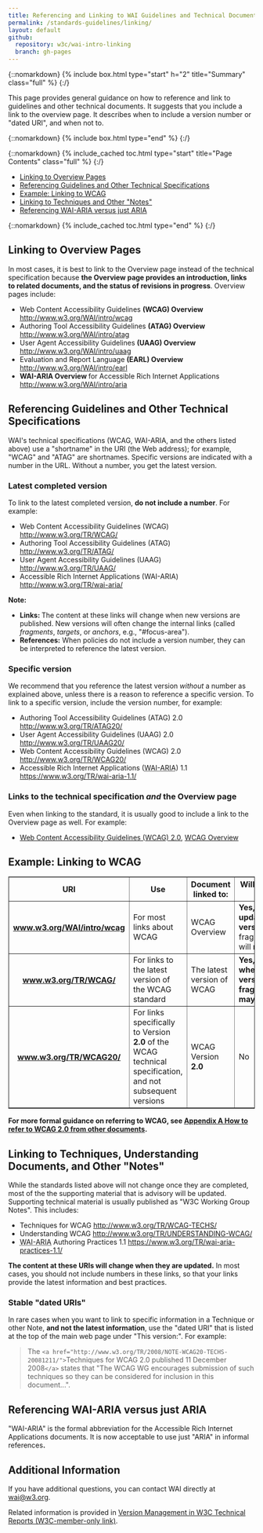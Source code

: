 ```yaml
---
title: Referencing and Linking to WAI Guidelines and Technical Documents
permalink: /standards-guidelines/linking/
layout: default
github:
  repository: w3c/wai-intro-linking
  branch: gh-pages
---
```


{::nomarkdown}
{% include box.html type="start" h="2" title="Summary" class="full" %}
{:/}

<p>This page provides general guidance on how to reference and link to guidelines and other technical documents. It suggests that you include a link to the overview page. It describes when to include a version number or &quot;dated URI&quot;, and when not to.</p>

{::nomarkdown}
{% include box.html type="end" %}
{:/}


{::nomarkdown}
{% include_cached toc.html type="start" title="Page Contents" class="full" %}
{:/}

  <ul>
    <li><a href="#overview">Linking to Overview Pages</a></li>
    <li><a href="#trs">Referencing Guidelines and Other Technical Specifications</a></li>
    <li><a href="#wcag">Example: Linking to WCAG</a></li>
    <li><a href="#notes">Linking to Techniques and Other "Notes"</a></li>
    <li><a href="#waiaria">Referencing WAI-ARIA versus just ARIA</a></li>
  </ul>

{::nomarkdown}
{% include_cached toc.html type="end" %}
{:/}

<h2><a name="overview" id="overview"></a>Linking to Overview Pages</h2>
<p>In most cases, it is best to link to  the Overview page instead of the technical specification because <strong>the Overview page provides an introduction, links to related documents, and the status of revisions in progress</strong>. Overview pages include:</p>
<ul>
  <li>Web Content Accessibility Guidelines <strong>(WCAG) Overview</strong> <a href="{{ "/standards-guidelines/wcag/" | relative_url }}">http://www.w3.org/WAI/intro/wcag</a></li>
  <li>Authoring Tool Accessibility Guidelines <strong>(ATAG) Overview</strong> <a href="http://www.w3.org/WAI/intro/atag">http://www.w3.org/WAI/intro/atag</a></li>
  <li>User Agent Accessibility Guidelines <strong>(UAAG) Overview</strong> <a href="http://www.w3.org/WAI/intro/uaag">http://www.w3.org/WAI/intro/uaag</a></li>
  <li>Evaluation and Report Language <strong>(EARL) Overview</strong> <a href="http://www.w3.org/WAI/intro/earl">http://www.w3.org/WAI/intro/earl</a></li>
  <li><strong>WAI-ARIA Overview </strong>for Accessible Rich Internet Applications <a href="http://www.w3.org/WAI/intro/aria">http://www.w3.org/WAI/intro/aria</a></li>
</ul>
<h2><a name="trs" id="trs"></a>Referencing Guidelines and Other Technical Specifications</h2>
<p>WAI's technical specifications (WCAG, WAI-ARIA, and the others listed above)  use a "shortname" in the URI (the Web address); for example, "WCAG" and "ATAG" are  shortnames. Specific versions are indicated with a number in the URL. Without a number, you get the latest version.</p>
<h3>Latest completed version</h3>
<p>To link to the latest completed version, <strong>do not include a number</strong>. For example:</p>
<ul>
  <li>Web Content Accessibility Guidelines (WCAG) <a href="http://www.w3.org/TR/WCAG/">http://www.w3.org/TR/WCAG/</a></li>
  <li>Authoring Tool Accessibility Guidelines (ATAG) <a href="http://www.w3.org/TR/ATAG/">http://www.w3.org/TR/ATAG/</a></li>
  <li>User Agent Accessibility Guidelines (UAAG) <a href="http://www.w3.org/TR/UAAG/">http://www.w3.org/TR/UAAG/</a></li>
  <li>Accessible Rich Internet Applications (WAI-ARIA) <a href="http://www.w3.org/TR/wai-aria/">http://www.w3.org/TR/wai-aria/</a></li>
</ul>
<p><strong>Note:</strong></p>
<ul>
  <li><strong>Links: </strong>The content at these links will change when new versions are published. New versions will  often  change the internal links (called <dfn>fragments</dfn>, <dfn>targets</dfn>, or <dfn>anchors</dfn>, e.g., "#focus-area").</li>
  <li><strong>References:</strong> When policies do not include a version number, they can be interpreted to reference the latest version.</li>
</ul>
<h3>Specific  version</h3>
<p>We recommend that you reference the latest version <em>without</em> a number as explained above, unless there is a  reason to reference a specific version. To link to a specific version, include the version number, for example:</p>
<ul>
  <li>Authoring Tool Accessibility Guidelines (ATAG) 2.0 <a href="http://www.w3.org/TR/ATAG20/">http://www.w3.org/TR/ATAG20/</a></li>
  <li>User Agent Accessibility Guidelines (UAAG) 2.0 <a href="http://www.w3.org/TR/UAAG20/">http://www.w3.org/TR/UAAG20/</a></li>
  <li>Web Content Accessibility Guidelines (WCAG) 2.0 <a href="http://www.w3.org/TR/WCAG20/">http://www.w3.org/TR/WCAG20/</a></li>
  <li> Accessible Rich Internet Applications (<abbr title="Accessible Rich Internet Applications">WAI-ARIA</abbr>) 1.1 <a href="https://www.w3.org/TR/wai-aria-1.1/">https://www.w3.org/TR/wai-aria-1.1/</a> </li>
</ul>
<h3>Links to the technical specification <em>and</em> the Overview page</h3>
<p>Even when linking to the standard, it is usually good to include a link to the Overview page as well. For example:</p>
<ul>
  <li><a href="http://www.w3.org/TR/WCAG20">Web Content Accessibility Guidelines (WCAG) 2.0</a>, <a href="{{ "/standards-guidelines/wcag/" | relative_url }}">WCAG Overview</a></li>
</ul>
<div class="fullwidth">
  <h2><a name="wcag" id="wcag"></a>Example: Linking to WCAG</h2>
  <table border="1" cellpadding="10">
    <tbody>
      <tr>
        <th scope="col">URI</th>
        <th scope="col">Use</th>
        <th scope="col">Document   linked to:</th>
        <th scope="col">Will the content at this   URI change?</th>
      </tr>
      <tr>
        <th scope="row"><a href="{{ "/standards-guidelines/wcag/" | relative_url }}">www.w3.org/<strong>WAI/intro/wcag</strong></a></th>
        <td>For most links about WCAG</td>
        <td>WCAG Overview</td>
        <td><strong>Yes, content will be updated with new versions,</strong> but the fragments/targets/anchors will mostly remain stable</td>
      </tr>
      <tr>
        <th scope="row"><a href="http://www.w3.org/TR/WCAG/">www.w3.org/TR/<strong>WCAG</strong>/</a></th>
        <td>For links to the latest version of the WCAG standard</td>
        <td>The latest version of WCAG</td>
        <td><strong>Yes, content will change when there are new versions, and fragments/targets/anchors may also change</strong></td>
      </tr>
      <tr>
        <th scope="row"><a href="http://www.w3.org/TR/WCAG20/">www.w3.org/TR/<strong>WCAG20</strong>/</a></th>
        <td>For links specifically to Version <strong>2.0</strong> of the WCAG technical
          specification, and not subsequent versions</td>
        <td>WCAG Version <strong>2.0</strong></td>
        <td>No</td>
      </tr>
    </tbody>
  </table>
</div>
<!-- end main -->
<p><strong>For more formal guidance on referring to WCAG, see <a href="http://www.w3.org/TR/UNDERSTANDING-WCAG20/appendixA.html">Appendix A How to refer to WCAG 2.0 from other documents</a>.</strong></p>
<h2><a name="notes" id="notes"></a>Linking to Techniques, Understanding Documents, and Other "Notes"</h2>
<p>While the standards listed above will not change once they are completed, most of the the  supporting  material that is advisory will be updated. Supporting technical material is usually published as "W3C Working Group Notes". This includes:</p>
<ul>
  <li>Techniques for WCAG <a href="http://www.w3.org/TR/WCAG-TECHS/">http://www.w3.org/TR/WCAG-TECHS/</a></li>
  <li>Understanding WCAG <a href="http://www.w3.org/TR/UNDERSTANDING-WCAG20/">http://www.w3.org/TR/UNDERSTANDING-WCAG/</a></li>
  <li> <abbr title="Accessible Rich Internet Applications">WAI-ARIA</abbr> Authoring Practices 1.1 <a href="https://www.w3.org/TR/wai-aria-practices-1.1/">https://www.w3.org/TR/wai-aria-practices-1.1/</a></li>
</ul>
<p><strong>The content at these URIs will change when they are updated.</strong> In most cases, you should not include numbers in these links, so that your links provide the latest information and best practices.</p>
<h3>Stable "dated URIs"</h3>
<p>In rare cases when you want to link to specific information in a Technique or other Note, <strong>and not the latest information</strong>, use the &quot;dated URI&quot; that is listed at the top of the main web page under "This version:". For example:</p>
<blockquote>The <code>&lt;a href="http://www.w3.org/TR/2008/NOTE-WCAG20-TECHS-20081211/"&gt;</code>Techniques for WCAG 2.0 published 11 December 2008<code>&lt;/a&gt;</code> states that "The WCAG WG encourages submission of such techniques so they can be considered for inclusion in this document...".</blockquote>
<h2><a name="waiaria" id="waiaria"></a>Referencing WAI-ARIA versus just ARIA</h2>
<p>"WAI-ARIA" is the formal abbreviation for the Accessible Rich Internet Applications documents. It is now acceptable to use just &quot;ARIA&quot; in informal references<strong>.</strong></p>
<h2>Additional Information</h2>
<p>If you have additional questions, you can contact WAI directly at <a href="mailto:wai@w3.org">wai@w3.org</a>.</p>
<p>Related information is provided in <a href="http://www.w3.org/2005/05/tr-versions">Version Management in W3C Technical Reports (W3C-member-only link)</a>.</p>
